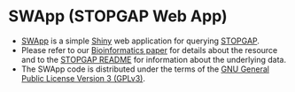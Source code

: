 # SWApp (STOPGAP Web App)

- [SWApp](http://stopgapwebapp.com) is a simple [Shiny](https://shiny.rstudio.com) web application for querying [STOPGAP](https://github.com/StatGenPRD/STOPGAP).
- Please refer to our [Bioinformatics paper](https://doi.org/10.1093/bioinformatics/btx274) for details about the resource and to the [STOPGAP README](https://github.com/StatGenPRD/STOPGAP/blob/master/README.md) for information about the underlying data. 
- The SWApp code is distributed under the terms of the [GNU General Public License Version 3 (GPLv3)](https://www.gnu.org/licenses/gpl-3.0.en.html).

